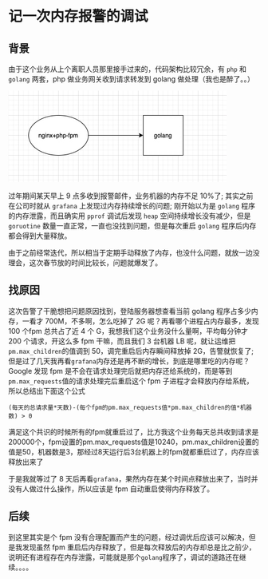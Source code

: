 # 记一次内存报警的调试

## 背景

由于这个业务从上个离职人员那里接手过来的，代码架构比较冗余，有 `php` 和 `golang` 两套，php 做业务网关收到请求转发到 golang 做处理（我也是醉了。。）

![](media/15812531484333/15812539189487.jpg)

过年期间某天早上 9 点多收到报警邮件，业务机器的内存不足 10%了; 其实之前在公司时就从 `grafana` 上发现过内存持续增长的问题; 刚开始以为是 `golang` 程序的内存泄露，而且确实用 `pprof` 调试后发现 `heap` 空间持续增长没有减少，但是 `goruotine` 数量一直正常，一直也没找到问题，但是每次重启 `golang` 程序后内存都会得到大量释放。

由于之前经常迭代，所以相当于定期手动释放了内存，也没什么问题，就放一边没理会，这次春节放的时间比较长，问题就爆发了。

## 找原因

这次告警了干脆想把问题原因找到，登陆服务器想查看当前 golang 程序占多少内存，一看才 700M，不多啊，怎么吃掉了 2G 呢？再看哪个进程占内存最多，发现 100 个fpm 总共占了近 4 个 G，我想我们这个业务没什么量啊，平均每分钟才 200 个请求，开这么多 fpm 干嘛，而且我们 3 台机器 LB 呢，就让运维把 `pm.max_children`的值调到 50，调完重启后内存瞬间释放掉 2G，告警就恢复了; 但是过了几天我再看`grafana`内存还是再不断的增长，到底是哪里吃的内存呢？Google 发现 fpm 是不会在请求处理完后就把内存还给系统的，而是等到`pm.max_requests`值的请求处理完后重启这个 fpm 子进程才会释放内存给系统，所以总结出下面这个公式 

`(每天的总请求量*天数)-(每个fpm的pm.max_requests值*pm.max_children的值*机器数) > 0 `

满足这个共识的时候所有的fpm就重启过了，比方我这个业务每天总共收到请求是200000个，fpm设置的pm.max_requests值是10240，pm.max_children设置的值是50，机器数是3，那经过8天运行后3台机器上的fpm就都重启过了，内存应该释放出来了

于是我就等过了 8 天后再看`grafana`，果然内存在某个时间点释放出来了，当时并没有人做过什么操作，所以应该是 fpm 自动重启使得内存释放了。

## 后续

到这里其实是个 fpm 没有合理配置而产生的问题，经过调优后应该可以解决，但是我发现虽然 fpm 重启后内存释放了，但是每次释放后的内存却总是比之前少，说明还有进程存在内存泄露，可能就是那个`golang`程序了，调试的道路还在继续。。。。